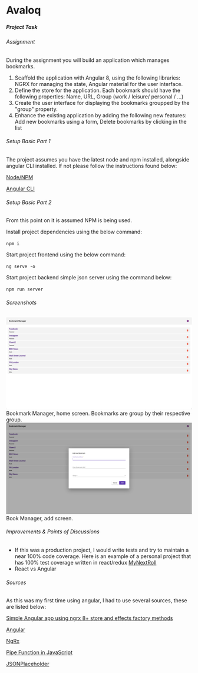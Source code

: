 # Avaloq

##### Project Task

###### Assignment

During the assignment you will build an application which manages bookmarks.

1. Scaffold the application with Angular 8, using the following libraries: NGRX for managing the state, Angular material for the user interface.
2. Define the store for the application. Each bookmark should have the following properties: Name, URL, Group (work / leisure/ personal / ...)
3. Create the user interface for displaying the bookmarks groupped by the "group" property.
4. Enhance the existing application by adding the following new features: Add new bookmarks using a form, Delete bookmarks by clicking in the list

###### Setup Basic Part 1

The project assumes you have the latest node and npm installed, alongside angular CLI installed. If not please follow the instructions found below:

[Node/NPM](https://nodejs.org/en/docs/)

[Angular CLI](https://cli.angular.io/)

###### Setup Basic Part 2

From this point on it is assumed NPM is being used.

Install project dependencies using the below command:

`npm i `

Start project frontend using the below command:

`ng serve -o`

Start project backend simple json server using the command below:

`npm run server`

###### Screenshots

![Homepage](/screenshots/shot_1.png)
Bookmark Manager, home screen. Bookmarks are group by their respective group.
![Add Bookmark](/screenshots/shot_2.png)
Book Manager, add screen.

###### Improvements & Points of Discussions

- If this was a production project, I would write tests and try to maintain a near 100% code coverage. Here is an example of a personal project that has 100% test coverage written in react/redux [MyNextRoll](https://bitbucket.org/nim_sathi/mynextroll/src/master/)
- React vs Angular

###### Sources

As this was my first time using angular, I had to use several sources, these are listed below:

[Simple Angular app using ngrx 8+ store and effects factory methods](https://medium.com/@RupaniChirag/simple-angular-app-using-ngrx-8-store-and-effects-factory-methods-f3423b9f6d3b)

[Angular](https://angular.io/)

[NgRx](https://ngrx.io/docs)

[Pipe Function in JavaScript](https://medium.com/@venomnert/pipe-function-in-javascript-8a22097a538e)

[JSONPlaceholder](http://jsonplaceholder.typicode.com/)
